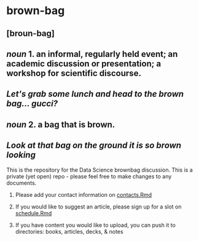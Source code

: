 # brown-bag
## [broun-bag] 
## *noun* 1. an informal, regularly held event; an academic discussion or presentation; a workshop for scientific discourse.
## *Let's grab some lunch and head to the brown bag... gucci?*
## *noun* 2. a bag that is brown.
## *Look at that bag on the ground it is so brown looking*

This is the repository for the Data Science brownbag discussion. This is a private (yet open) repo - please feel free to make changes to any documents.

 1. Please add your contact information on [contacts.Rmd](https://github.com/loudermilk/brownbag/blob/master/contacts.Rmd)
 
 2. If you would like to suggest an article, please sign up for a slot on [schedule.Rmd](https://github.com/loudermilk/brownbag/blob/master/schedule.Rmd)

 3. If you have content you would like to upload, you can push it to directories: books, articles, decks, & notes
